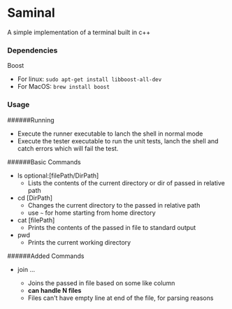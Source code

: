 # Saminal
A simple implementation of a terminal built in c++

### Dependencies
Boost
- For linux: `sudo apt-get install libboost-all-dev`
- For MacOS: `brew install boost`

### Usage
######Running
- Execute the runner executable to lanch the shell in normal mode
- Execute the tester executable to run the unit tests, lanch the shell and catch errors which will fail the test.

######Basic Commands
- ls optional:[filePath/DirPath]
    - Lists the contents of the current directory or dir of passed in relative path
- cd [DirPath]
    - Changes the current directory to the passed in relative path
    - use `~` for home starting from home directory
- cat [filePath]
    - Prints the contents of the passed in file to standard output
- pwd
    - Prints the current working directory

######Added Commands
- join <num of files> <fileX> <fileX column> ... <outputFile>
    - Joins the passed in file based on some like column
    - **can handle N files**
    - Files can't have empty line at end of the file, for parsing reasons
